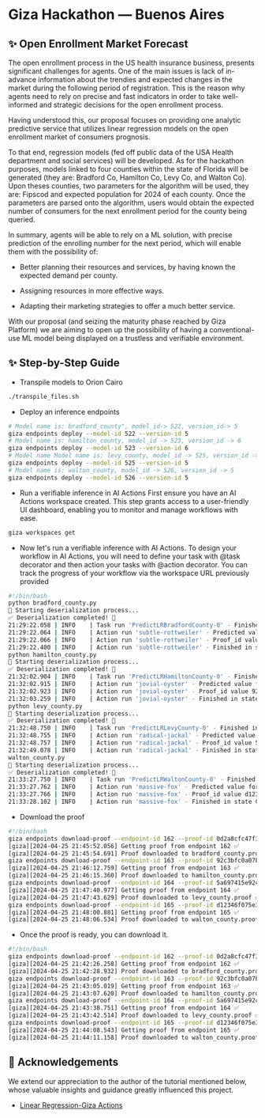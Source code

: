# Giza Hackathon — Buenos Aires

## ✨ Open Enrollment Market Forecast

The open enrollment process in the US health insurance  business, presents significant challenges for agents.  One of the main issues is lack of in-advance information about the trendies and expected changes in the market during the following period of registration.   This is the reason why agents need to rely on precise and fast indicators in order to take well-informed and strategic decisions for the open enrollment process.

Having understood this, our proposal focuses on providing one analytic predictive service that utilizes linear regression models on the open enrollment market of consumers prognosis.

To that end, regression models (fed  off public data of the USA Health department and social services) will be developed.  As for the hackathon purposes, models linked to four counties within the state of Florida will be generated  (they are: Bradford Co, Hamilton Co, Levy Co, and Walton Co).  Upon theses counties, two parameters for the algorithm will be used, they are: Fipscod and expected population for 2024 of each county.  Once the parameters are parsed onto the algorithm, users would obtain the expected number of consumers for the next enrollment period for the county being queried.

In summary, agents will be able to rely on a ML solution, with precise prediction of the enrolling number for the next period, which will enable them with the possibility of:

- Better planning their resources and services, by having known the expected demand per county.

- Assigning resources in more effective ways.

- Adapting their marketing strategies to offer a much better service.

With our proposal (and seizing the maturity phase reached by Giza Platform)  we are aiming to open up the possibility of having a conventional-use ML model being displayed on a trustless and verifiable environment.

## ✨ Step-by-Step Guide

- Transpile models to Orion Cairo
```bash
./transpile_files.sh
```

- Deploy an inference endpoints
```bash
# Model name is: bradford_county", model_id-> 522, version_id-> 5
giza endpoints deploy --model-id 522 --version-id 5
# Model name is: hamilton_county, model_id -> 523, version_id -> 6
giza endpoints deploy --model-id 523 --version-id 6
# Model name Model name is: levy_county, model_id -> 525, version_id -> 5
giza endpoints deploy --model-id 525 --version-id 5
# Model name is: walton_county, model_id -> 526, version_id -> 5
giza endpoints deploy --model-id 526 --version-id 5
```

- Run a verifiable inference in AI Actions
First ensure you have an AI Actions workspace created. This step grants access to a user-friendly UI dashboard, enabling you to monitor and manage workflows with ease.
```bash
giza workspaces get
```

- Now let's run a verifiable inference with AI Actions. To design your workflow in AI Actions, you will need to define your task with @task decorator and then action your tasks with @action decorator. You can track the progress of your workflow via the workspace URL previously provided
```bash
#!/bin/bash
python bradford_county.py
🚀 Starting deserialization process...
✅ Deserialization completed! 🎉
21:29:22.058 | INFO    | Task run 'PredictLRBradfordCounty-0' - Finished in state Completed()
21:29:22.064 | INFO    | Action run 'subtle-rottweiler' - Predicted value for input 30010.0 is 1567.955810546875
21:29:22.066 | INFO    | Action run 'subtle-rottweiler' - Proof_id value 0d2a8cfc47f34a3cbbb0af34a569b223
21:29:22.400 | INFO    | Action run 'subtle-rottweiler' - Finished in state Completed()
python hamilton_county.py
🚀 Starting deserialization process...
✅ Deserialization completed! 🎉
21:32:02.904 | INFO    | Task run 'PredictLRHamiltonCounty-0' - Finished in state Completed()
21:32:02.915 | INFO    | Action run 'jovial-oyster' - Predicted value for input 12910.0 is 1059.3804016113281
21:32:02.923 | INFO    | Action run 'jovial-oyster' - Proof_id value 92c3bfc0a07b47c68bab2c5c466a2e74
21:32:03.259 | INFO    | Action run 'jovial-oyster' - Finished in state Completed()
python levy_county.py
🚀 Starting deserialization process...
✅ Deserialization completed! 🎉
21:32:48.750 | INFO    | Task run 'PredictLRLevyCounty-0' - Finished in state Completed()
21:32:48.755 | INFO    | Action run 'radical-jackal' - Predicted value for input 48370.0 is 4103.116638183594
21:32:48.757 | INFO    | Action run 'radical-jackal' - Proof_id value 5a697415e92c4c18877535208c19d586
21:32:49.078 | INFO    | Action run 'radical-jackal' - Finished in state Completed()
walton_county.py
🚀 Starting deserialization process...
✅ Deserialization completed! 🎉
21:33:27.750 | INFO    | Task run 'PredictLRWaltonCounty-0' - Finished in state Completed()
21:33:27.762 | INFO    | Action run 'massive-fox' - Predicted value for input 89541.0 is 7345.097015380859
21:33:27.766 | INFO    | Action run 'massive-fox' - Proof_id value d12346f075e341efbd64c06b7631791c
21:33:28.102 | INFO    | Action run 'massive-fox' - Finished in state Completed()
```

- Download the proof
```bash
#!/bin/bash
giza endpoints download-proof --endpoint-id 162 --proof-id 0d2a8cfc47f34a3cbbb0af34a569b223 --output-path bradford_county.proof
[giza][2024-04-25 21:45:52.056] Getting proof from endpoint 162 ✅ 
[giza][2024-04-25 21:45:54.691] Proof downloaded to bradford_county.proof ✅ 
giza endpoints download-proof --endpoint-id 163 --proof-id 92c3bfc0a07b47c68bab2c5c466a2e74 --output-path hamilton_county.proof
[giza][2024-04-25 21:46:12.759] Getting proof from endpoint 163 ✅ 
[giza][2024-04-25 21:46:15.360] Proof downloaded to hamilton_county.proof ✅ 
giza endpoints download-proof --endpoint-id 164 --proof-id 5a697415e92c4c18877535208c19d586 --output-path levy_county.proof
[giza][2024-04-25 21:47:40.977] Getting proof from endpoint 164 ✅ 
[giza][2024-04-25 21:47:43.629] Proof downloaded to levy_county.proof ✅ 
giza endpoints download-proof --endpoint-id 165 --proof-id d12346f075e341efbd64c06b7631791c --output-path walton_county.proof
[giza][2024-04-25 21:48:00.881] Getting proof from endpoint 165 ✅ 
[giza][2024-04-25 21:48:06.534] Proof downloaded to walton_county.proof ✅ 
```
- Once the proof is ready, you can download it.
```bash
#!/bin/bash
giza endpoints download-proof --endpoint-id 162 --proof-id 0d2a8cfc47f34a3cbbb0af34a569b223 --output-path bradford_county.proof
[giza][2024-04-25 21:42:26.258] Getting proof from endpoint 162 ✅ 
[giza][2024-04-25 21:42:28.932] Proof downloaded to bradford_county.proof ✅ 
giza endpoints download-proof --endpoint-id 163 --proof-id 92c3bfc0a07b47c68bab2c5c466a2e74 --output-path hamilton_county.proof
[giza][2024-04-25 21:43:05.019] Getting proof from endpoint 163 ✅ 
[giza][2024-04-25 21:43:07.620] Proof downloaded to hamilton_county.proof ✅ 
giza endpoints download-proof --endpoint-id 164 --proof-id 5a697415e92c4c18877535208c19d586 --output-path levy_county.proof
[giza][2024-04-25 21:43:38.751] Getting proof from endpoint 164 ✅ 
[giza][2024-04-25 21:43:42.514] Proof downloaded to levy_county.proof ✅
giza endpoints download-proof --endpoint-id 165 --proof-id d12346f075e341efbd64c06b7631791c --output-path walton_county.proof
[giza][2024-04-25 21:44:08.543] Getting proof from endpoint 165 ✅ 
[giza][2024-04-25 21:44:11.158] Proof downloaded to walton_county.proof ✅ 
```

## 💖 Acknowledgements
We extend our appreciation to the author of the tutorial mentioned below, whose valuable insights and guidance greatly influenced this project.
- [Linear Regression-Giza Actions](https://actions.gizatech.xyz/tutorials/traditional-ml-models-for-zkml/linear-regression)
